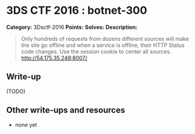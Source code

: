 # 3DS CTF 2016 : botnet-300

**Category:** 3Dsctf-2016
**Points:**
**Solves:**
**Description:**

> Only hundreds of requests from dozens different sources will make the site go offline and when a service is offline, their HTTP Status code changes. Use the session cookie to center all sources. <http://54.175.35.248:8007/>


## Write-up

(TODO)

## Other write-ups and resources

* none yet
